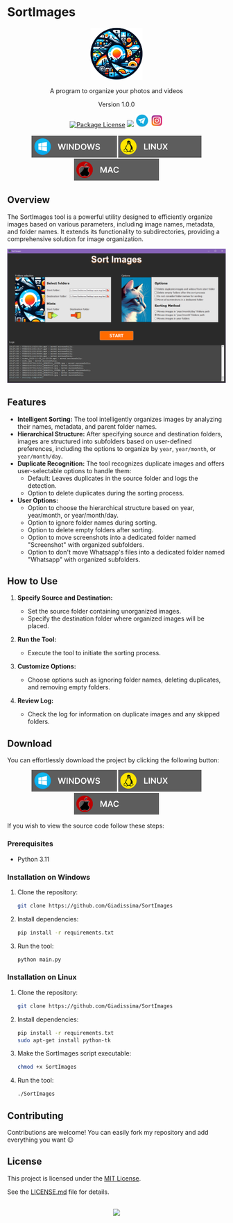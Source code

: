 
# SortImages
<p align="center">
  <img src="assets/logo.png" width="120" alt="Nest Logo" />
</p>

[circleci-image]: https://img.shields.io/circleci/build/github/nestjs/nest/master?token=abc123def456
[circleci-url]: https://circleci.com/gh/nestjs/nest

<p align="center">A program to organize your photos and videos</p> 
<p align="center">Version 1.0.0</p>
<div align="center">
<a href="LICENSE.md" target="_blank"><img src="https://img.shields.io/npm/l/@nestjs/core.svg" alt="Package License" /></a>
<a href="https://paypal.me/Giadissima1234?country.x=IT&locale.x=it_IT" target="_blank"><img src="https://img.shields.io/badge/Donate-PayPal-ff3f59.svg"/></a>
<a href="https://t.me/Giadissima1234" target="_blank"><img src="assets/telegram.png" width=30/></a>
<a href="https://www.instagram.com/giadissima___/" target="_blank"><img src="assets/instagram.png" width=30/></a>
</div>

<br>
<div align="center">
<a align="center", href="https://github.com/Giadissima/SortImages/releases/download/1.0.0/Windows.zip" target="_blank"><img src="assets/windows_icon.png" height=50/></a>
<a align="center", href="https://github.com/Giadissima/SortImages/releases/download/1.0.0/Linux.zip" target="_blank"><img src="assets/linux_icon.png" height=50/></a>
<a align="center", href="https://github.com/Giadissima/SortImages/releases/download/beta-0.5/SortImage.Beta.0.5.zip" target="_blank"><img src="assets/mac_icon.png" height=50/></a>
</div>

## Overview

The SortImages tool is a powerful utility designed to efficiently organize images based on various parameters, including image names, metadata, and folder names. It extends its functionality to subdirectories, providing a comprehensive solution for image organization.

![Representative image of the project](assets/screen.png?raw=true "SortImages Screenshot")

## Features

- **Intelligent Sorting:** The tool intelligently organizes images by analyzing their names, metadata, and parent folder names.
- **Hierarchical Structure:** After specifying source and destination folders, images are structured into subfolders based on user-defined preferences, including the options to organize by `year`, `year/month`, or `year/month/day`.
- **Duplicate Recognition:** The tool recognizes duplicate images and offers user-selectable options to handle them:
  - Default: Leaves duplicates in the source folder and logs the detection.
  - Option to delete duplicates during the sorting process.
- **User Options:**
  - Option to choose the hierarchical structure based on year, year/month, or year/month/day.
  - Option to ignore folder names during sorting.
  - Option to delete empty folders after sorting.
  - Option to move screenshots into a dedicated folder named "Screenshot" with organized subfolders.
  - Option to don't move Whatsapp's files into a dedicated folder named "Whatsapp" with organized subfolders.

## How to Use

1. **Specify Source and Destination:**
   - Set the source folder containing unorganized images.
   - Specify the destination folder where organized images will be placed.

2. **Run the Tool:**
   - Execute the tool to initiate the sorting process.

3. **Customize Options:**
   - Choose options such as ignoring folder names, deleting duplicates, and removing empty folders.

4. **Review Log:**
   - Check the log for information on duplicate images and any skipped folders.

## Download

You can effortlessly download the project by clicking the following button:

<div align="center">
<a align="center", href="https://github.com/Giadissima/SortImages/releases/download/1.0.0/Windows.zip" target="_blank"><img src="assets/windows_icon.png" height=50/></a>
<a align="center", href="https://github.com/Giadissima/SortImages/releases/download/1.0.0/Linux.zip" target="_blank"><img src="assets/linux_icon.png" height=50/></a>
<a align="center", href="https://github.com/Giadissima/SortImages/releases/download/beta-0.5/SortImage.Beta.0.5.zip" target="_blank"><img src="assets/mac_icon.png" height=50/></a>
</div>

If you wish to view the source code follow these steps:

### Prerequisites

- Python 3.11

### Installation on Windows

1. Clone the repository:

   ```bash
   git clone https://github.com/Giadissima/SortImages

2. Install dependencies:

   ```bash
   pip install -r requirements.txt

3. Run the tool:

   ```bash
   python main.py

### Installation on Linux

1. Clone the repository:

   ```bash
   git clone https://github.com/Giadissima/SortImages

2. Install dependencies:

   ```bash
   pip install -r requirements.txt
   sudo apt-get install python-tk

3. Make the SortImages script executable:

   ```bash
   chmod +x SortImages

4. Run the tool:

   ```bash
   ./SortImages

## Contributing

Contributions are welcome! You can easily fork my repository and add everything you want 😉

## License

This project is licensed under the [MIT License](LICENSE.md).

See the [LICENSE.md](LICENSE.md) file for details.

<br>

<div align="center">
<a align="center", href="https://paypal.me/Giadissima1234?country.x=IT&locale.x=it_IT" target="_blank"><img src="assets/donations.png" width=210/></a>
</div>